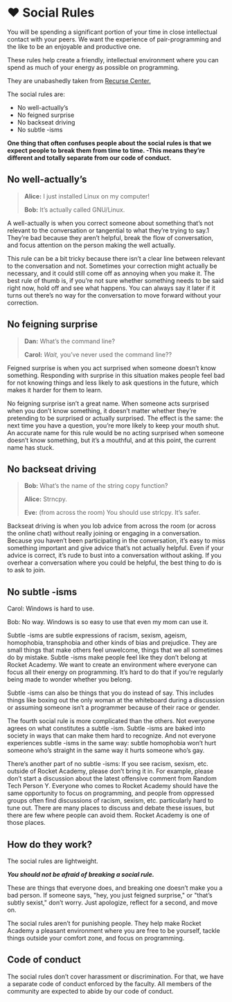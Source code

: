 # ❤️ Social Rules

You will be spending a significant portion of your time in close intellectual contact with your peers. We want the experience of pair-programming and the like to be an enjoyable and productive one.

These rules help create a friendly, intellectual environment where you can spend as much of your energy as possible on programming.

They are unabashedly taken from [Recurse Center.](https://www.recurse.com/social-rules)

The social rules are:

* No well-actually’s
* No feigned surprise
* No backseat driving
* No subtle -isms

**One thing that often confuses people about the social rules is that we expect people to break them from time to time. -This means they’re different and totally separate from our code of conduct.**

## No well-actually’s

> **Alice:** I just installed Linux on my computer!
>
> **Bob:** It’s actually called GNU/Linux.

A well-actually is when you correct someone about something that’s not relevant to the conversation or tangential to what they’re trying to say.1 They’re bad because they aren’t helpful, break the flow of conversation, and focus attention on the person making the well actually.

This rule can be a bit tricky because there isn’t a clear line between relevant to the conversation and not. Sometimes your correction might actually be necessary, and it could still come off as annoying when you make it. The best rule of thumb is, if you’re not sure whether something needs to be said right now, hold off and see what happens. You can always say it later if it turns out there’s no way for the conversation to move forward without your correction.

## No feigning surprise

> **Dan:** What’s the command line?
>
> **Carol:** _Wait,_ you’ve never used the command line??

Feigned surprise is when you act surprised when someone doesn’t know something. Responding with surprise in this situation makes people feel bad for not knowing things and less likely to ask questions in the future, which makes it harder for them to learn.

No feigning surprise isn’t a great name. When someone acts surprised when you don’t know something, it doesn’t matter whether they’re pretending to be surprised or actually surprised. The effect is the same: the next time you have a question, you’re more likely to keep your mouth shut. An accurate name for this rule would be no acting surprised when someone doesn’t know something, but it’s a mouthful, and at this point, the current name has stuck.

## No backseat driving

> **Bob:** What’s the name of the string copy function?
>
> **Alice:** Strncpy.
>
> **Eve:** \(from across the room\) You should use strlcpy. It’s safer.

Backseat driving is when you lob advice from across the room \(or across the online chat\) without really joining or engaging in a conversation. Because you haven’t been participating in the conversation, it’s easy to miss something important and give advice that’s not actually helpful. Even if your advice is correct, it’s rude to bust into a conversation without asking. If you overhear a conversation where you could be helpful, the best thing to do is to ask to join.

## No subtle -isms

Carol: Windows is hard to use.

Bob: No way. Windows is so easy to use that even my mom can use it.

Subtle -isms are subtle expressions of racism, sexism, ageism, homophobia, transphobia and other kinds of bias and prejudice. They are small things that make others feel unwelcome, things that we all sometimes do by mistake. Subtle -isms make people feel like they don’t belong at Rocket Academy. We want to create an environment where everyone can focus all their energy on programming. It’s hard to do that if you’re regularly being made to wonder whether you belong.

Subtle -isms can also be things that you do instead of say. This includes things like boxing out the only woman at the whiteboard during a discussion or assuming someone isn’t a programmer because of their race or gender.

The fourth social rule is more complicated than the others. Not everyone agrees on what constitutes a subtle -ism. Subtle -isms are baked into society in ways that can make them hard to recognize. And not everyone experiences subtle -isms in the same way: subtle homophobia won’t hurt someone who’s straight in the same way it hurts someone who’s gay.

There’s another part of no subtle -isms: If you see racism, sexism, etc. outside of Rocket Academy, please don’t bring it in. For example, please don’t start a discussion about the latest offensive comment from Random Tech Person Y. Everyone who comes to Rocket Academy should have the same opportunity to focus on programming, and people from oppressed groups often find discussions of racism, sexism, etc. particularly hard to tune out. There are many places to discuss and debate these issues, but there are few where people can avoid them. Rocket Academy is one of those places.

## How do they work?

The social rules are lightweight.

_**You should not be afraid of breaking a social rule.**_

These are things that everyone does, and breaking one doesn’t make you a bad person. If someone says, "hey, you just feigned surprise," or "that’s subtly sexist," don’t worry. Just apologize, reflect for a second, and move on.

The social rules aren’t for punishing people. They help make Rocket Academy a pleasant environment where you are free to be yourself, tackle things outside your comfort zone, and focus on programming.

## Code of conduct

The social rules don’t cover harassment or discrimination. For that, we have a separate code of conduct enforced by the faculty. All members of the community are expected to abide by our code of conduct.


